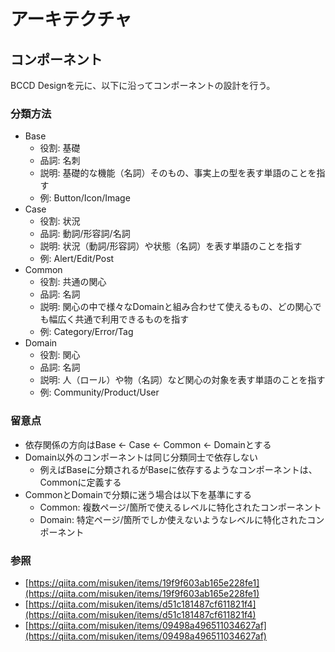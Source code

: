 # アーキテクチャ

## コンポーネント

BCCD Designを元に、以下に沿ってコンポーネントの設計を行う。

### 分類方法

- Base
  - 役割: 基礎
  - 品詞: 名刺
  - 説明: 基礎的な機能（名詞）そのもの、事実上の型を表す単語のことを指す
  - 例: Button/Icon/Image
- Case
  - 役割: 状況
  - 品詞: 動詞/形容詞/名詞
  - 説明: 状況（動詞/形容詞）や状態（名詞）を表す単語のことを指す
  - 例: Alert/Edit/Post
- Common
  - 役割: 共通の関心
  - 品詞: 名詞
  - 説明: 関心の中で様々なDomainと組み合わせて使えるもの、どの関心でも幅広く共通で利用できるものを指す
  - 例: Category/Error/Tag
- Domain
  - 役割: 関心
  - 品詞: 名詞
  - 説明: 人（ロール）や物（名詞）など関心の対象を表す単語のことを指す
  - 例: Community/Product/User

### 留意点

- 依存関係の方向はBase <- Case <- Common <- Domainとする
- Domain以外のコンポーネントは同じ分類同士で依存しない
  - 例えばBaseに分類されるがBaseに依存するようなコンポーネントは、Commonに定義する
- CommonとDomainで分類に迷う場合は以下を基準にする
  - Common: 複数ページ/箇所で使えるレベルに特化されたコンポーネント
  - Domain: 特定ページ/箇所でしか使えないようなレベルに特化されたコンポーネント

### 参照

- [https://qiita.com/misuken/items/19f9f603ab165e228fe1](https://qiita.com/misuken/items/19f9f603ab165e228fe1)
- [https://qiita.com/misuken/items/d51c181487cf611821f4](https://qiita.com/misuken/items/d51c181487cf611821f4)
- [https://qiita.com/misuken/items/09498a496511034627af](https://qiita.com/misuken/items/09498a496511034627af)
